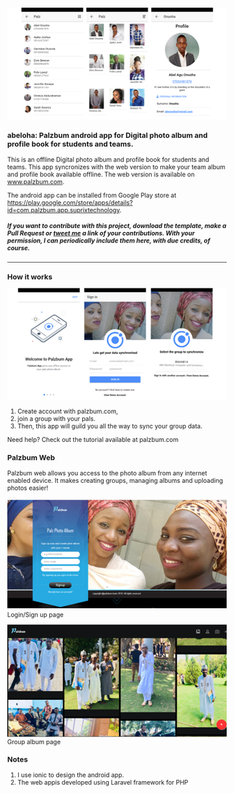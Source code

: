 ![Preview](https://raw.githubusercontent.com/abeloha/palzbum/master/preview.png)

### abeloha: Palzbum android app for Digital photo album and profile book for students and teams.

This is an offline Digital photo album and profile book for students and teams. This app syncronizes with the web version to make your team album and profile book available offline. The web version is available on www.palzbum.com. 

The android app can be installed from Google Play store at https://play.google.com/store/apps/details?id=com.palzbum.app.suprixtechnology.

##### If you want to contribute with this project, download the template, make a Pull Request or [tweet me](http://twitter.com/abeloha) a link of your contributions. With your permission, I can periodically include them here, with due credits, of course.

---

### How it works

![Preview](https://raw.githubusercontent.com/abeloha/palzbum/master/Previews/mmpreview.png)

1. Create account with palzbum.com, 
2. join a group with your pals. 
3. Then, this app will guild you all the way to sync your group data.

Need help? Check out the tutorial available at palzbum.com

### Palzbum Web
Palzbum web allows you access to the photo album from any internet enabled device. It makes creating groups, managing albums and uploading photos easier! 

![Preview](https://raw.githubusercontent.com/abeloha/palzbum/master/Previews/web_login.png)
Login/Sign up page

![Preview](https://raw.githubusercontent.com/abeloha/palzbum/master/Previews/group_photos.png)
Group album page

### Notes

1. I use ionic to design the android app.
2. The web appis developed using Laravel framework for PHP